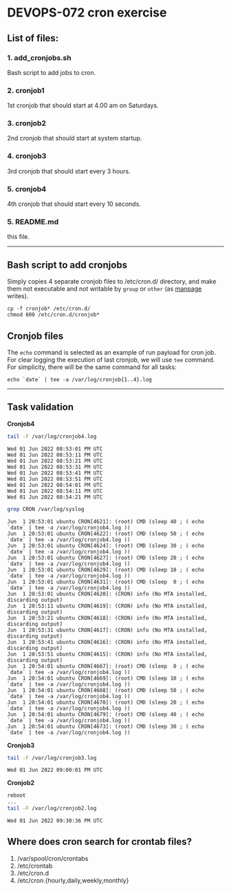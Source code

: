 # DEVOPS-072 cron exercise
## List of files:

### 1. add_cronjobs.sh
Bash script to add jobs to cron.
### 2. cronjob1
1st cronjob that should start at 4.00 am on Saturdays.
### 3. cronjob2
2nd cronjob that should start at system startup.
### 4. cronjob3
3rd cronjob that should start every 3 hours.
### 5. cronjob4
4th cronjob that should start every 10 seconds.
### 5. README.md
this file.

---

## Bash script to add cronjobs
Simply copies 4 separate cronjob files to /etc/cron.d/ directory, and make them not executable and not writable by `group` or `other` (as [manpage](https://manpages.ubuntu.com/manpages/focal/man8/cron.8.html) writes).

```console
cp -f cronjob* /etc/cron.d/
chmod 600 /etc/cron.d/cronjob*
```

## Cronjob files
The `echo` command is selected as an example of run payload for cron job. For clear logging the execution of last cronjob, we will use `tee` command. For simplicity, there will be the same command for all tasks:

```console
echo `date` | tee -a /var/log/cronjob{1..4}.log
```

---

## Task validation
**Cronjob4**
```bash
tail -F /var/log/cronjob4.log
```
```console
Wed 01 Jun 2022 08:53:01 PM UTC
Wed 01 Jun 2022 08:53:11 PM UTC
Wed 01 Jun 2022 08:53:21 PM UTC
Wed 01 Jun 2022 08:53:31 PM UTC
Wed 01 Jun 2022 08:53:41 PM UTC
Wed 01 Jun 2022 08:53:51 PM UTC
Wed 01 Jun 2022 08:54:01 PM UTC
Wed 01 Jun 2022 08:54:11 PM UTC
Wed 01 Jun 2022 08:54:21 PM UTC
```

```bash
grep CRON /var/log/syslog
```
```console
Jun  1 20:53:01 ubuntu CRON[4621]: (root) CMD (sleep 40 ; ( echo `date` | tee -a /var/log/cronjob4.log ))
Jun  1 20:53:01 ubuntu CRON[4622]: (root) CMD (sleep 50 ; ( echo `date` | tee -a /var/log/cronjob4.log ))
Jun  1 20:53:01 ubuntu CRON[4624]: (root) CMD (sleep 30 ; ( echo `date` | tee -a /var/log/cronjob4.log ))
Jun  1 20:53:01 ubuntu CRON[4627]: (root) CMD (sleep 20 ; ( echo `date` | tee -a /var/log/cronjob4.log ))
Jun  1 20:53:01 ubuntu CRON[4629]: (root) CMD (sleep 10 ; ( echo `date` | tee -a /var/log/cronjob4.log ))
Jun  1 20:53:01 ubuntu CRON[4631]: (root) CMD (sleep  0 ; ( echo `date` | tee -a /var/log/cronjob4.log ))
Jun  1 20:53:01 ubuntu CRON[4620]: (CRON) info (No MTA installed, discarding output)
Jun  1 20:53:11 ubuntu CRON[4619]: (CRON) info (No MTA installed, discarding output)
Jun  1 20:53:21 ubuntu CRON[4618]: (CRON) info (No MTA installed, discarding output)
Jun  1 20:53:31 ubuntu CRON[4617]: (CRON) info (No MTA installed, discarding output)
Jun  1 20:53:41 ubuntu CRON[4616]: (CRON) info (No MTA installed, discarding output)
Jun  1 20:53:51 ubuntu CRON[4615]: (CRON) info (No MTA installed, discarding output)
Jun  1 20:54:01 ubuntu CRON[4667]: (root) CMD (sleep  0 ; ( echo `date` | tee -a /var/log/cronjob4.log ))
Jun  1 20:54:01 ubuntu CRON[4669]: (root) CMD (sleep 10 ; ( echo `date` | tee -a /var/log/cronjob4.log ))
Jun  1 20:54:01 ubuntu CRON[4668]: (root) CMD (sleep 50 ; ( echo `date` | tee -a /var/log/cronjob4.log ))
Jun  1 20:54:01 ubuntu CRON[4670]: (root) CMD (sleep 20 ; ( echo `date` | tee -a /var/log/cronjob4.log ))
Jun  1 20:54:01 ubuntu CRON[4679]: (root) CMD (sleep 40 ; ( echo `date` | tee -a /var/log/cronjob4.log ))
Jun  1 20:54:01 ubuntu CRON[4673]: (root) CMD (sleep 30 ; ( echo `date` | tee -a /var/log/cronjob4.log ))
```


**Cronjob3**
```bash
tail -F /var/log/cronjob3.log
```
```console
Wed 01 Jun 2022 09:00:01 PM UTC
```

**Cronjob2**
```bash
reboot
...
tail -F /var/log/cronjob2.log
```
```console
Wed 01 Jun 2022 09:30:36 PM UTC
```

## Where does cron search for crontab files?

1. /var/spool/cron/crontabs
2. /etc/crontab
3. /etc/cron.d
4. /etc/cron.{hourly,daily,weekly,monthly}

